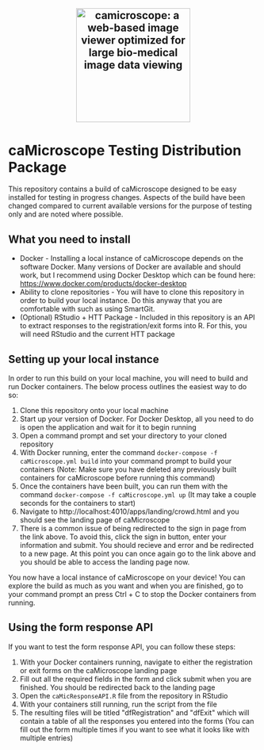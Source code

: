 <h2 align="center">
  <a href="http://localhost:4010/apps/landing/crowd.html"><img src="https://avatars2.githubusercontent.com/u/12075069?s=400&v=4" style="background-color:rgba(0,0,0,0);" height=230 alt="camicroscope: a web-based image viewer optimized for large bio-medical image data viewing"></a>
</h2>

# caMicroscope Testing Distribution Package

This repository contains a build of caMicroscope designed to be easy installed for testing in progress changes. Aspects of the build have been changed compared to current available versions for the purpose of testing only and are noted where possible.

## What you need to install
- Docker - Installing a local instance of caMicroscope depends on the software Docker. Many versions of Docker are available and should work, but I recommend using Docker Desktop which can be found here: https://www.docker.com/products/docker-desktop
- Ability to clone repositories - You will have to clone this repository in order to build your local instance. Do this anyway that you are comfortable with such as using SmartGit.
- (Optional) RStudio + HTT Package - Included in this repository is an API to extract responses to the registration/exit forms into R. For this, you will need RStudio and the current HTT package

## Setting up your local instance
In order to run this build on your local machine, you will need to build and run Docker containers. The below process outlines the easiest way to do so:
1. Clone this repository onto your local machine
2. Start up your version of Docker. For Docker Desktop, all you need to do is open the application and wait for it to begin running
3. Open a command prompt and set your directory to your cloned repository
4. With Docker running, enter the command `docker-compose -f caMicroscope.yml build` into your command prompt to build your containers (Note: Make sure you have deleted any previously built containers for caMicroscope before running this command)
5. Once the containers have been built, you can run them with the command `docker-compose -f caMicroscope.yml up` (It may take a couple seconds for the containers to start)
6. Navigate to http://localhost:4010/apps/landing/crowd.html and you should see the landing page of caMicroscope
7. There is a common issue of being redirected to the sign in page from the link above. To avoid this, click the sign in button, enter your information and submit. You should recieve and error and be redirected to a new page. At this point you can once again go to the link above and you should be able to access the landing page now.

You now have a local instance of caMicroscope on your device! You can explore the build as much as you want and when you are finished, go to your command prompt an press Ctrl + C to stop the Docker containers from running.

## Using the form response API
If you want to test the form response API, you can follow these steps:
1. With your Docker containers running, navigate to either the registration or exit forms on the caMicroscope landing page
2. Fill out all the required fields in the form and click submit when you are finished. You should be redirected back to the landing page
3. Open the `caMicResponseAPI.R` file from the repository in RStudio
4. With your containers still running, run the script from the file
5. The resulting files will be titled "dfRegistration" and "dfExit" which will contain a table of all the responses you entered into the forms (You can fill out the form multiple times if you want to see what it looks like with multiple entries)
